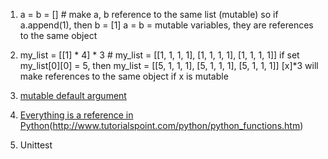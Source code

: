 1. a = b = [] # make a, b reference to the same list (mutable)
so if a.append(1), then b = [1]
a = b = mutable variables, they are references to the same object

2. my_list = [[1] * 4] * 3 # my_list = [[1, 1, 1, 1], [1, 1, 1, 1], [1, 1, 1, 1]]
if set my_list[0][0] = 5, then my_list = [[5, 1, 1, 1], [5, 1, 1, 1], [5, 1, 1, 1]]
[x]*3 will make references to the same object if x is mutable

3. [mutable default argument](http://docs.python-guide.org/en/latest/writing/gotchas/)

4. [Everything is a reference in Python](http://www.python-course.eu/python3_passing_arguments.php)(http://www.tutorialspoint.com/python/python_functions.htm)



5. Unittest
